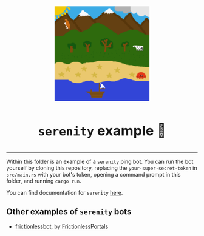 <!-- markdownlint-disable -->
<div align="center">
<img src="../../assets/serenity.png" height="250">
<br>
<br>
<p style="font-size: 36px; font-weight: bold;"><code>serenity</code> example 🤖</p>
</div>

---

Within this folder is an example of a `serenity` ping bot. You can run the bot yourself by cloning this repository, replacing the `your-super-secret-token` in `src/main.rs` with your bot's token, opening a command prompt in this folder, and running `cargo run`.

You can find documentation for `serenity` [here](https://docs.rs/serenity/0.7.0/serenity/).

## Other examples of `serenity` bots

- [frictionlessbot](https://github.com/FrictionlessPortals/frictionlessbot), by [FrictionlessPortals](https://github.com/FrictionlessPortals)
